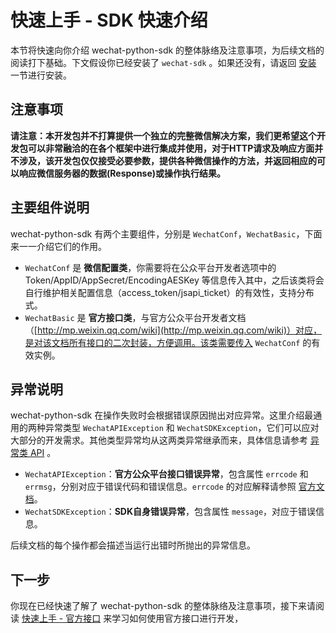 # 快速上手 - SDK 快速介绍

本节将快速向你介绍 wechat-python-sdk 的整体脉络及注意事项，为后续文档的阅读打下基础。下文假设你已经安装了 ``wechat-sdk`` 。如果还没有，请返回 [安装](/#_2) 一节进行安装。

## 注意事项

**请注意：本开发包并不打算提供一个独立的完整微信解决方案，我们更希望这个开发包可以非常融洽的在各个框架中进行集成并使用，对于HTTP请求及响应方面并不涉及，该开发包仅仅接受必要参数，提供各种微信操作的方法，并返回相应的可以响应微信服务器的数据(Response)或操作执行结果。**

## 主要组件说明

wechat-python-sdk 有两个主要组件，分别是 `WechatConf`，`WechatBasic`，下面来一一介绍它们的作用。

* `WechatConf` 是 **微信配置类**，你需要将在公众平台开发者选项中的 Token/AppID/AppSecret/EncodingAESKey 等信息传入其中，之后该类将会自行维护相关配置信息（access_token/jsapi_ticket）的有效性，支持分布式。
* `WechatBasic` 是 **官方接口类**，与官方公众平台开发者文档（[http://mp.weixin.qq.com/wiki](http://mp.weixin.qq.com/wiki)）对应，是对该文档所有接口的二次封装，方便调用。该类需要传入 `WechatConf` 的有效实例。

## 异常说明

wechat-python-sdk 在操作失败时会根据错误原因抛出对应异常。这里介绍最通用的两种异常类型 `WechatAPIException` 和 `WechatSDKException`，它们可以应对大部分的开发需求。其他类型异常均从这两类异常继承而来，具体信息请参考 [异常类 API](/api/exception) 。

* `WechatAPIException`：**官方公众平台接口错误异常**，包含属性 `errcode` 和 `errmsg`，分别对应于错误代码和错误信息。`errcode` 的对应解释请参照 [官方文档](http://mp.weixin.qq.com/wiki/10/6380dc743053a91c544ffd2b7c959166.html)。
* `WechatSDKException`：**SDK自身错误异常**，包含属性 `message`，对应于错误信息。

后续文档的每个操作都会描述当运行出错时所抛出的异常信息。

## 下一步

你现在已经快速了解了 wechat-python-sdk 的整体脉络及注意事项，接下来请阅读 [快速上手 - 官方接口](/quickstart/official) 来学习如何使用官方接口进行开发， 


